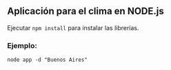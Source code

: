 ## Aplicación para el clima en NODE.js

Ejecutar ```npm install``` para instalar las librerías.

### Ejemplo:
```
node app -d "Buenos Aires"
```